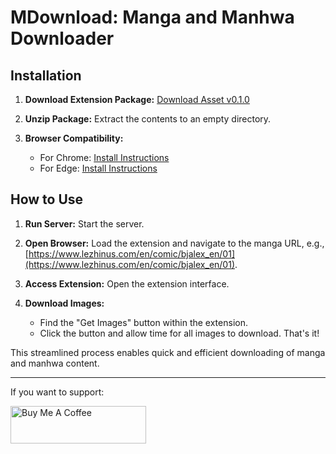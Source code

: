 # MDownload: Manga and Manhwa Downloader

## Installation

1. **Download Extension Package:** [Download Asset v0.1.0](https://github.com/diomirox/mdownload/releases/tag/v0.1.0)

2. **Unzip Package:** Extract the contents to an empty directory.

3. **Browser Compatibility:**
   - For Chrome: [Install Instructions](https://webkul.com/blog/how-to-install-the-unpacked-extension-in-chrome/)
   - For Edge: [Install Instructions](https://www.howtogeek.com/411830/how-to-install-google-chrome-extensions-in-microsoft-edge/)

## How to Use

1. **Run Server:** Start the server.

2. **Open Browser:** Load the extension and navigate to the manga URL, e.g., [https://www.lezhinus.com/en/comic/bjalex_en/01](https://www.lezhinus.com/en/comic/bjalex_en/01).

3. **Access Extension:** Open the extension interface.

4. **Download Images:**
   - Find the "Get Images" button within the extension.
   - Click the button and allow time for all images to download. That's it!

This streamlined process enables quick and efficient downloading of manga and manhwa content.

---
If you want to support:

<a href="https://www.buymeacoffee.com/diomirox" target="_blank"><img src="https://cdn.buymeacoffee.com/buttons/v2/default-yellow.png" alt="Buy Me A Coffee" style="height: 60px !important;width: 217px !important;" ></a>